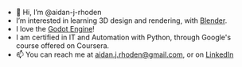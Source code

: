 - 👋 Hi, I’m @aidan-j-rhoden
- I’m interested in learning 3D design and rendering, with [Blender](https://www.blender.org).
- I love the [Godot Engine](https://github.com/godotengine/godot)!
- I am certified in IT and Automation with Python, through Google's course offered on Coursera.
- 📫 You can reach me at aidan.j.rhoden@gmail.com, or on [LinkedIn](https://www.linkedin.com/in/aidan-rhoden-562aa5255/)

<!---
aidan-j-rhoden/aidan-j-rhoden is a ✨ special ✨ repository because its `README.md` (this file) appears on your GitHub profile.
You can click the Preview link to take a look at your changes.
--->
